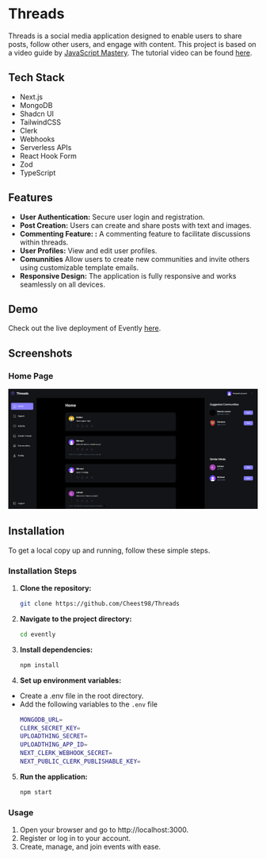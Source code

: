 # Threads

Threads is a social media application designed to enable users to share posts, follow other users, and engage with content. This project is based on a video guide by [JavaScript Mastery](https://www.youtube.com/channel/UCmXmlB4-HJytD7wek0Uo97A). The tutorial video can be found [here](https://www.youtube.com/watch?v=O5cmLDVTgAs&ab_channel=JavaScriptMastery).


## Tech Stack
- Next.js
- MongoDB
- Shadcn UI
- TailwindCSS
- Clerk
- Webhooks
- Serverless APIs
- React Hook Form
- Zod
- TypeScript

## Features

- **User Authentication:** Secure user login and registration.
- **Post Creation:** Users can create and share posts with text and images.
- **Commenting Feature: :** A commenting feature to facilitate discussions within threads.
- **User Profiles:** View and edit user profiles.
- **Comunnities** Allow users to create new communities and invite others using customizable template emails.
- **Responsive Design:** The application is fully responsive and works seamlessly on all devices.


## Demo

Check out the live deployment of Evently [here](https://threads-sage-theta.vercel.app/).

## Screenshots

### Home Page
![Home Page](./public/assets/homepage.png)




## Installation

To get a local copy up and running, follow these simple steps.

### Installation Steps

1. **Clone the repository:**
   ```sh
   git clone https://github.com/Cheest98/Threads

2. **Navigate to the project directory:**
   ```sh
   cd evently

3. **Install dependencies:**
   ```sh
   npm install
   
4. **Set up environment variables:**
 - Create a .env file in the root directory.
 - Add the following variables to the `.env` file
   ```sh
   MONGODB_URL=
   CLERK_SECRET_KEY=
   UPLOADTHING_SECRET=
   UPLOADTHING_APP_ID=
   NEXT_CLERK_WEBHOOK_SECRET=
   NEXT_PUBLIC_CLERK_PUBLISHABLE_KEY=

5. **Run the application:**
   ```sh
   npm start
   
### Usage

1. Open your browser and go to http://localhost:3000.
2. Register or log in to your account.
3. Create, manage, and join events with ease.

